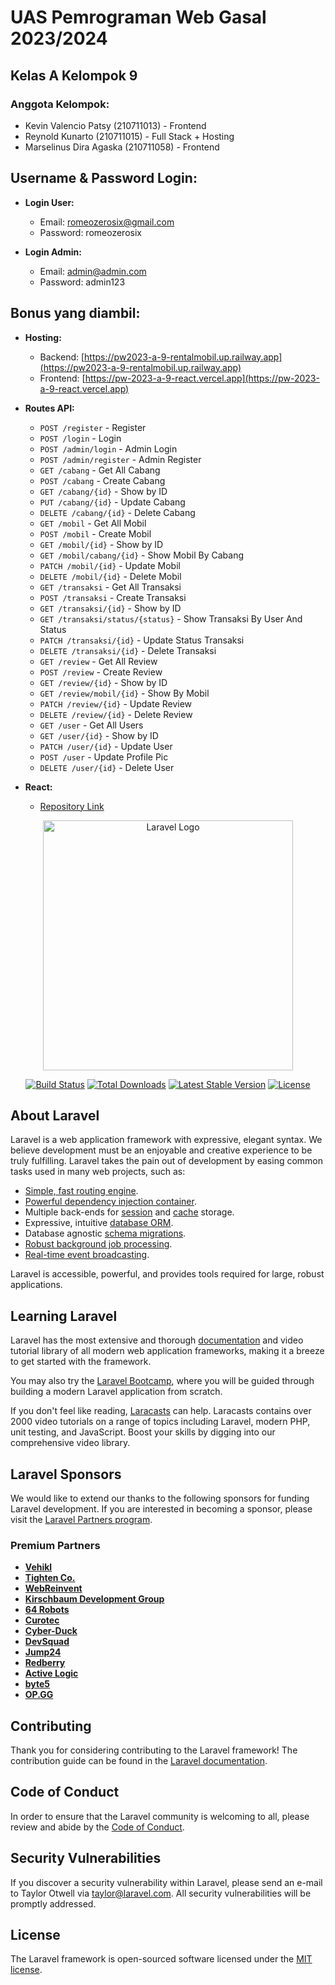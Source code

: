 # UAS Pemrograman Web Gasal 2023/2024

## Kelas A Kelompok 9

### Anggota Kelompok:

- Kevin Valencio Patsy (210711013) - Frontend
- Reynold Kunarto (210711015) - Full Stack + Hosting
- Marselinus Dira Agaska (210711058) - Frontend

## Username & Password Login:

- **Login User:**
  - Email: romeozerosix@gmail.com
  - Password: romeozerosix

- **Login Admin:**
  - Email: admin@admin.com
  - Password: admin123

## Bonus yang diambil:

- **Hosting:**
  - Backend: [https://pw2023-a-9-rentalmobil.up.railway.app](https://pw2023-a-9-rentalmobil.up.railway.app)
  - Frontend: [https://pw-2023-a-9-react.vercel.app](https://pw-2023-a-9-react.vercel.app)

- **Routes API:**

  - `POST /register` - Register
  - `POST /login` - Login
  - `POST /admin/login` - Admin Login
  - `POST /admin/register` - Admin Register
  - `GET /cabang` - Get All Cabang
  - `POST /cabang` - Create Cabang
  - `GET /cabang/{id}` - Show by ID
  - `PUT /cabang/{id}` - Update Cabang
  - `DELETE /cabang/{id}` - Delete Cabang
  - `GET /mobil` - Get All Mobil
  - `POST /mobil` - Create Mobil
  - `GET /mobil/{id}` - Show by ID
  - `GET /mobil/cabang/{id}` - Show Mobil By Cabang
  - `PATCH /mobil/{id}` - Update Mobil
  - `DELETE /mobil/{id}` - Delete Mobil
  - `GET /transaksi` - Get All Transaksi
  - `POST /transaksi` - Create Transaksi
  - `GET /transaksi/{id}` - Show by ID
  - `GET /transaksi/status/{status}` - Show Transaksi By User And Status
  - `PATCH /transaksi/{id}` - Update Status Transaksi
  - `DELETE /transaksi/{id}` - Delete Transaksi
  - `GET /review` - Get All Review
  - `POST /review` - Create Review
  - `GET /review/{id}` - Show by ID
  - `GET /review/mobil/{id}` - Show By Mobil
  - `PATCH /review/{id}` - Update Review
  - `DELETE /review/{id}` - Delete Review
  - `GET /user` - Get All Users
  - `GET /user/{id}` - Show by ID
  - `PATCH /user/{id}` - Update User
  - `POST /user` - Update Profile Pic
  - `DELETE /user/{id}` - Delete User

- **React:**
  - [Repository Link](https://github.com/Rzero6/PW2023_A_9_React.git)


  

<p align="center"><a href="https://laravel.com" target="_blank"><img src="https://raw.githubusercontent.com/laravel/art/master/logo-lockup/5%20SVG/2%20CMYK/1%20Full%20Color/laravel-logolockup-cmyk-red.svg" width="400" alt="Laravel Logo"></a></p>

<p align="center">
<a href="https://github.com/laravel/framework/actions"><img src="https://github.com/laravel/framework/workflows/tests/badge.svg" alt="Build Status"></a>
<a href="https://packagist.org/packages/laravel/framework"><img src="https://img.shields.io/packagist/dt/laravel/framework" alt="Total Downloads"></a>
<a href="https://packagist.org/packages/laravel/framework"><img src="https://img.shields.io/packagist/v/laravel/framework" alt="Latest Stable Version"></a>
<a href="https://packagist.org/packages/laravel/framework"><img src="https://img.shields.io/packagist/l/laravel/framework" alt="License"></a>
</p>

## About Laravel

Laravel is a web application framework with expressive, elegant syntax. We believe development must be an enjoyable and creative experience to be truly fulfilling. Laravel takes the pain out of development by easing common tasks used in many web projects, such as:

- [Simple, fast routing engine](https://laravel.com/docs/routing).
- [Powerful dependency injection container](https://laravel.com/docs/container).
- Multiple back-ends for [session](https://laravel.com/docs/session) and [cache](https://laravel.com/docs/cache) storage.
- Expressive, intuitive [database ORM](https://laravel.com/docs/eloquent).
- Database agnostic [schema migrations](https://laravel.com/docs/migrations).
- [Robust background job processing](https://laravel.com/docs/queues).
- [Real-time event broadcasting](https://laravel.com/docs/broadcasting).

Laravel is accessible, powerful, and provides tools required for large, robust applications.

## Learning Laravel

Laravel has the most extensive and thorough [documentation](https://laravel.com/docs) and video tutorial library of all modern web application frameworks, making it a breeze to get started with the framework.

You may also try the [Laravel Bootcamp](https://bootcamp.laravel.com), where you will be guided through building a modern Laravel application from scratch.

If you don't feel like reading, [Laracasts](https://laracasts.com) can help. Laracasts contains over 2000 video tutorials on a range of topics including Laravel, modern PHP, unit testing, and JavaScript. Boost your skills by digging into our comprehensive video library.

## Laravel Sponsors

We would like to extend our thanks to the following sponsors for funding Laravel development. If you are interested in becoming a sponsor, please visit the [Laravel Partners program](https://partners.laravel.com).

### Premium Partners

- **[Vehikl](https://vehikl.com/)**
- **[Tighten Co.](https://tighten.co)**
- **[WebReinvent](https://webreinvent.com/)**
- **[Kirschbaum Development Group](https://kirschbaumdevelopment.com)**
- **[64 Robots](https://64robots.com)**
- **[Curotec](https://www.curotec.com/services/technologies/laravel/)**
- **[Cyber-Duck](https://cyber-duck.co.uk)**
- **[DevSquad](https://devsquad.com/hire-laravel-developers)**
- **[Jump24](https://jump24.co.uk)**
- **[Redberry](https://redberry.international/laravel/)**
- **[Active Logic](https://activelogic.com)**
- **[byte5](https://byte5.de)**
- **[OP.GG](https://op.gg)**

## Contributing

Thank you for considering contributing to the Laravel framework! The contribution guide can be found in the [Laravel documentation](https://laravel.com/docs/contributions).

## Code of Conduct

In order to ensure that the Laravel community is welcoming to all, please review and abide by the [Code of Conduct](https://laravel.com/docs/contributions#code-of-conduct).

## Security Vulnerabilities

If you discover a security vulnerability within Laravel, please send an e-mail to Taylor Otwell via [taylor@laravel.com](mailto:taylor@laravel.com). All security vulnerabilities will be promptly addressed.

## License

The Laravel framework is open-sourced software licensed under the [MIT license](https://opensource.org/licenses/MIT).
